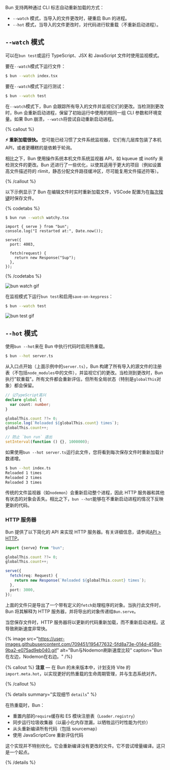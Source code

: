 Bun 支持两种通过 CLI 标志自动重新加载的方式：

- `--watch` 模式，当导入的文件更改时，硬重启 Bun 的进程。
- `--hot` 模式，当导入的文件更改时，对代码进行软重载（不重新启动进程）。

## `--watch` 模式

可以在`bun test`或运行 TypeScript、JSX 和 JavaScript 文件时使用监视模式。

要在`--watch`模式下运行文件：

```bash
$ bun --watch index.tsx
```

要在`--watch`模式下运行测试：

```bash
$ bun --watch test
```

在`--watch`模式下，Bun 会跟踪所有导入的文件并监视它们的更改。当检测到更改时，Bun 会重新启动进程，保留了初始运行中使用的相同一组 CLI 参数和环境变量。如果 Bun 崩溃，`--watch`将尝试自动重新启动进程。

{% callout %}

**⚡️ 重新加载很快。** 您可能已经习惯了文件系统监视器，它们有几层库包装了本机 API，或者更糟糕的是依赖于轮询。

相比之下，Bun 使用操作系统本机文件系统监视器 API，如 kqueue 或 inotify 来检测文件的更改。Bun 还进行了一些优化，以使其适用于更大的项目（例如设置高文件描述符的 rlimit，静态分配文件路径缓冲区，尽可能复用文件描述符等）。

{% /callout %}

以下示例显示了 Bun 在编辑文件时实时重新加载文件，VSCode 配置为在[每次按键](https://code.visualstudio.com/docs/editor/codebasics#_save-auto-save)时保存文件。

{% codetabs %}

```bash
$ bun run --watch watchy.tsx
```

```tsx#watchy.tsx
import { serve } from "bun";
console.log("I restarted at:", Date.now());

serve({
  port: 4003,

  fetch(request) {
    return new Response("Sup");
  },
});
```

{% /codetabs %}

![bun watch gif](https://user-images.githubusercontent.com/709451/228439002-7b9fad11-0db2-4e48-b82d-2b88c8625625.gif)

在监视模式下运行`bun test`和启用`save-on-keypress`：

```bash
$ bun --watch test
```

![bun test gif](https://user-images.githubusercontent.com/709451/228396976-38a23864-4a1d-4c96-87cc-04e5181bf459.gif)

## `--hot` 模式

使用`bun --hot`来在 Bun 中执行代码时启用热重载。

```bash
$ bun --hot server.ts
```

从入口点开始（上面示例中的`server.ts`），Bun 构建了所有导入的源文件的注册表（不包括`node_modules`中的文件），并监视它们的更改。当检测到更改时，Bun 执行"软重载"。所有文件都会重新评估，但所有全局状态（特别是`globalThis`对象）都会保留。

```ts#server.ts
// 让TypeScript高兴
declare global {
  var count: number;
}

globalThis.count ??= 0;
console.log(`Reloaded ${globalThis.count} times`);
globalThis.count++;

// 防止 `bun run` 退出
setInterval(function () {}, 1000000);
```

如果使用`bun --hot server.ts`运行此文件，您将看到每次保存文件时重新加载计数递增。

```bash
$ bun --hot index.ts
Reloaded 1 times
Reloaded 2 times
Reloaded 3 times
```

传统的文件监视器（如`nodemon`）会重新启动整个进程，因此 HTTP 服务器和其他有状态的对象会丢失。相比之下，`bun --hot`能够在不重新启动进程的情况下反映更新的代码。

### HTTP 服务器

Bun 提供了以下简化的 API 来实现 HTTP 服务器。有关详细信息，请参阅[API > HTTP](/docs/api/http)。

```ts#server.ts
import {serve} from "bun";

globalThis.count ??= 0;
globalThis.count++;

serve({
  fetch(req: Request) {
    return new Response(`Reloaded ${globalThis.count} times`);
  },
  port: 3000,
});
```

上面的文件只是导出了一个带有定义的`fetch`处理程序的对象。当执行此文件时，Bun 将其解释为 HTTP 服务器，并将导出的对象传递给`Bun.serve`。

当您保存文件时，HTTP 服务器将以更新的代码重新加载，而不重新启动进程。这导致刷新速度非常快。

{% image src="https://user-images.githubusercontent.com/709451/195477632-5fd8a73e-014d-4589-9ba2-e075ad9eb040.gif" alt="Bun与Nodemon刷新速度比较" caption="Bun在左边，Nodemon在右边。" /%}

{% callout %}
**注意** — 在 Bun 的未来版本中，计划支持 Vite 的`import.meta.hot`，以实现更好的热重载的生命周期管理，并与生态系统对齐。

{% /callout %}

{% details summary="实现细节 `details`" %}

在热重载时，Bun：

- 重置内部的`require`缓存和 ES 模块注册表（`Loader.registry`）
- 同步运行垃圾收集器（以最小化内存泄漏，以牺牲运行时性能为代价）
- 从头重新编译所有代码（包括 sourcemap）
- 使用 JavaScriptCore 重新评估代码

这个实现并不特别优化。它会重新编译没有更改的文件。它不尝试增量编译。这只是一个起点。

{% /details %}
